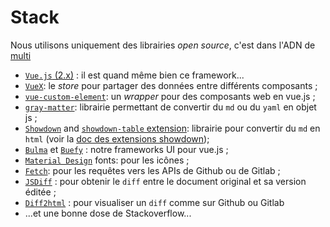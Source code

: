 
# Stack

Nous utilisons uniquement des librairies _open source_, c'est dans l'ADN de [multi](https://multi.coop)

- [`Vue.js` (2.x)](https://v2.vuejs.org/v2/guide) : il est quand même bien ce framework...
- [`VueX`](https://vuex.vuejs.org/): le _store_ pour partager des données entre différents composants ;
- [`vue-custom-element`](https://github.com/karol-f/vue-custom-element): un _wrapper_ pour des composants web en vue.js ;
- [`gray-matter`](https://www.npmjs.com/package/gray-matter): librairie permettant de convertir du `md` ou du `yaml` en objet js  ;
- [`Showdown`](https://www.npmjs.com/package/showdown) and [`showdown-table` extension](https://github.com/showdownjs/table-extension#readme): librairie pour convertir du `md` en `html` (voir la [doc des extensions showdown](https://github.com/showdownjs/showdown#extensions));
- [`Bulma`](https://bulma.io/) et [`Buefy`](https://buefy.org/) : notre frameworks UI pour vue.js ;
- [`Material Design`](https://materialdesignicons.com/) fonts: pour les icônes ;
- [`Fetch`](https://developer.mozilla.org/en-US/docs/Web/API/Fetch_API/Using_Fetch): pour les requêtes vers les APIs de Github ou de Gitlab ;
- [`JSDiff`](https://github.com/kpdecker/jsdiff) : pour obtenir le `diff` entre le document original et sa version éditée ;
- [`Diff2html`](https://www.npmjs.com/package/diff2html) : pour visualiser un `diff` comme sur Github ou Gitlab
- ...et une bonne dose de Stackoverflow...
